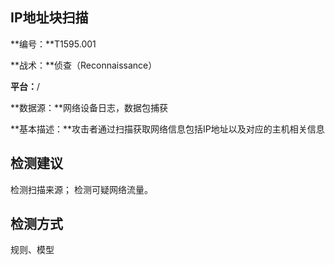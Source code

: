 ## IP地址块扫描

**编号：**T1595.001

**战术：**侦查（Reconnaissance）

**平台：**/

**数据源：**网络设备日志，数据包捕获

**基本描述：**攻击者通过扫描获取网络信息包括IP地址以及对应的主机相关信息

## 检测建议

检测扫描来源；
检测可疑网络流量。

## 检测方式

规则、模型
